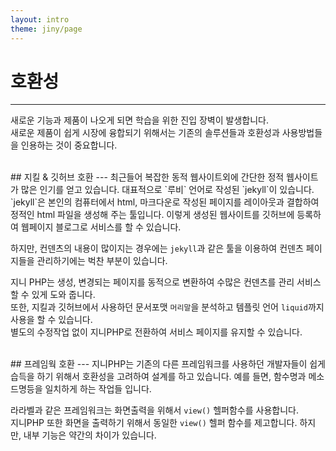 ```yaml
---
layout: intro
theme: jiny/page
---
```


# 호환성
---
새로운 기능과 제품이 나오게 되면 학습을 위한 진입 장벽이 발생합니다.  
새로운 제품이 쉽게 시장에 융합되기 위해서는 기존의 솔루션들과 호환성과 사용방법들을 인용하는 것이 중요합니다.

<br>
## 지킬 & 깃허브 호환
---
최근들어 복잡한 동적 웹사이트외에 간단한 정적 웹사이트가 많은 인기를 얻고 있습니다.  
대표적으로 `루비` 언어로 작성된 `jekyll`이 있습니다. `jekyll`은 본인의 컴퓨터에서 html, 마크다운로 작성된 페이지를 레이아웃과 결합하여 정적인 html 파일을 생성해 주는 툴입니다. 이렇게 생성된 웹사이트를 깃허브에 등록하여 웹페이지 블로그로 서비스를 할 수 있습니다.  

하지만, 컨덴츠의 내용이 많이지는 경우에는 `jekyll`과 같은 툴을 이용하여 컨덴츠 페이지들을 관리하기에는 벅찬 부분이 있습니다.  

지니 PHP는 생성, 변경되는 페이지를 동적으로 변환하여 수많은 컨덴츠를 관리 서비스할 수 있게 도와 줍니다.  
또한, 지킬과 깃허브에서 사용하던 문서포맷 `머리말`을 분석하고 템플릿 언어 `liquid`까지 사용을 할 수 있습니다.  
별도의 수정작업 없이 지니PHP로 전환하여 서비스 페이지를 유지할 수 있습니다.  

<br>
## 프레임웍 호환
---
지니PHP는 기존의 다른 프레임워크를 사용하던 개발자들이 쉽게 습득을 하기 위해서 호환성을 고려하여 설계를 하고 있습니다.  
예를 들면, 함수명과 메소드명등을 일치하게 하는 작업들 입니다.

라라벨과 같은 프레임워크는 화면출력을 위해서 `view()` 헬퍼함수를 사용합니다.  
지니PHP 또한 화면을 출력하기 위해서 동일한 `view()` 헬퍼 함수를 제고합니다. 하지만, 내부 기능은 약간의 차이가 있습니다.

<br>
<br>